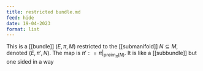 ```yaml
---
title: restricted bundle.md
feed: hide
date: 19-04-2023
format: list
---
```



This is a [[bundle]] $(E, \pi, M)$ restricted to the [[submanifold]] $N\subseteq M$, denoted $(E, \pi', N)$. The map is $\pi' : =\pi|_{\text{preim}_\pi(N)}$. It is like a [[subbundle]] but one sided in a way